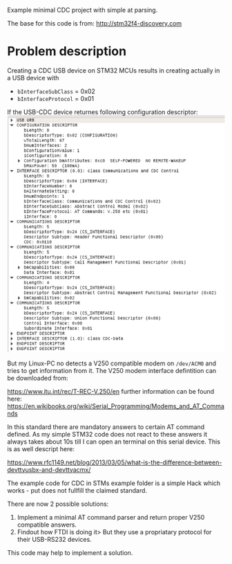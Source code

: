 Example minimal CDC project with simple at parsing.


The base for this code is from:
http://stm32f4-discovery.com

# Problem description
Creating a CDC USB device on STM32 MCUs results in creating actually in a USB device with
- `bInterfaceSubClass` = 0x02
- `bInterfaceProtocol` = 0x01

If the USB-CDC device returnes following configuration descriptor:
![Wireshark frame capture](wireshark_cdc.png)

But my Linux-PC no detects a V250 compatible modem on `/dev/ACM0` and tries to get information from it. The V250 modem interface defintition can be downloaded from:

https://www.itu.int/rec/T-REC-V.250/en
further information can be found here:
https://en.wikibooks.org/wiki/Serial_Programming/Modems_and_AT_Commands

In this standard there are mandatory answers to certain AT command defined. As my simple STM32 code does not react to these answers it always takes about 10s till I can open an terminal on this serial device. This is as well descript here:

https://www.rfc1149.net/blog/2013/03/05/what-is-the-difference-between-devttyusbx-and-devttyacmx/

The example code for CDC in STMs example folder is a simple Hack which works - put does not fullfill the claimed standard.

There are now 2 possible solutions:

1. Implement a minimal AT command parser and return proper V250 compatible answers.
2. Findout how FTDI is doing it> But they use a propriatary protocol for their USB-RS232 devices.

This code may help to implement a solution.
